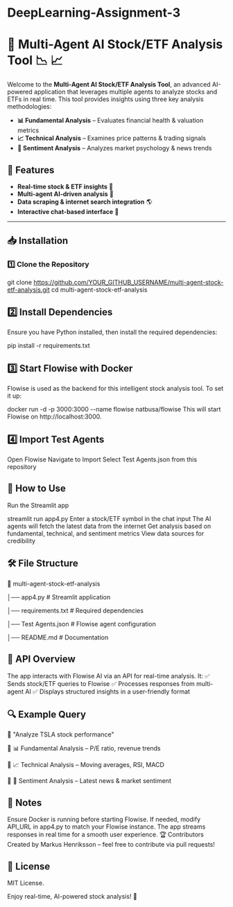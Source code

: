 # DeepLearning-Assignment-3

# 📌 Multi-Agent AI Stock/ETF Analysis Tool 📉 📈  

Welcome to the **Multi-Agent AI Stock/ETF Analysis Tool**, an advanced AI-powered application that leverages multiple agents to analyze stocks and ETFs in real time. This tool provides insights using three key analysis methodologies:  

- **📊 Fundamental Analysis** – Evaluates financial health & valuation metrics  
- **📈 Technical Analysis** – Examines price patterns & trading signals  
- **🧠 Sentiment Analysis** – Analyzes market psychology & news trends  

## 🚀 Features  
- **Real-time stock & ETF insights** 🏦  
- **Multi-agent AI-driven analysis** 🤖  
- **Data scraping & internet search integration** 🌎  
- **Interactive chat-based interface** 💬  

---

## 📥 Installation  

### **1️⃣ Clone the Repository**  

git clone https://github.com/YOUR_GITHUB_USERNAME/multi-agent-stock-etf-analysis.git
cd multi-agent-stock-etf-analysis
## 2️⃣ Install Dependencies
Ensure you have Python installed, then install the required dependencies:


pip install -r requirements.txt
## 3️⃣ Start Flowise with Docker
Flowise is used as the backend for this intelligent stock analysis tool. To set it up:


docker run -d -p 3000:3000 --name flowise natbusa/flowise
This will start Flowise on http://localhost:3000.

## 4️⃣ Import Test Agents
Open Flowise
Navigate to Import
Select Test Agents.json from this repository
## 🎯 How to Use
Run the Streamlit app


streamlit run app4.py
Enter a stock/ETF symbol in the chat input
The AI agents will fetch the latest data from the internet
Get analysis based on fundamental, technical, and sentiment metrics
View data sources for credibility
## 🛠️ File Structure

📂 multi-agent-stock-etf-analysis

│── app4.py               # Streamlit application

│── requirements.txt       # Required dependencies

│── Test Agents.json       # Flowise agent configuration

│── README.md              # Documentation
## 📡 API Overview
The app interacts with Flowise AI via an API for real-time analysis. It:
✅ Sends stock/ETF queries to Flowise
✅ Processes responses from multi-agent AI
✅ Displays structured insights in a user-friendly format


## 🔍 Example Query
💬 "Analyze TSLA stock performance"

🔹 📊 Fundamental Analysis – P/E ratio, revenue trends

🔹 📈 Technical Analysis – Moving averages, RSI, MACD

🔹 🧠 Sentiment Analysis – Latest news & market sentiment

## 📝 Notes
Ensure Docker is running before starting Flowise.
If needed, modify API_URL in app4.py to match your Flowise instance.
The app streams responses in real time for a smooth user experience.
🏆 Contributors
Created by Markus Henriksson – feel free to contribute via pull requests!

## 📜 License
MIT License.

Enjoy real-time, AI-powered stock analysis! 🚀
